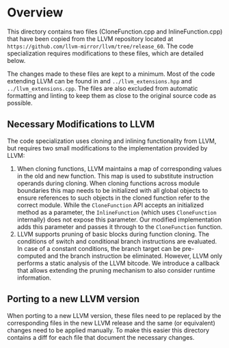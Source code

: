 # Overview
This directory contains two files (CloneFunction.cpp and InlineFunction.cpp) that have been copied from the LLVM repository located at `https://github.com/llvm-mirror/llvm/tree/release_60`.
The code specialization requires modifications to these files, which are detailed below.

The changes made to these files are kept to a minimum. Most of the code extending LLVM can be found in and `../llvm_extensions.hpp` and `../llvm_extensions.cpp`.
The files are also excluded from automatic formatting and linting to keep them as close to the original source code as possible.

## Necessary Modifications to LLVM
The code specialization uses cloning and inlining functionality from LLVM, but requires two small modifications to the implementation provided by LLVM:

1. When cloning functions, LLVM maintains a map of corresponding values in the old and new function. This map is used to substitute instruction operands during cloning. When cloning functions across module boundaries this map needs to be initialized with all global objects to ensure references to such objects in the cloned function refer to the correct module. While the `CloneFunction` API accepts an initialized method as a parameter, the `InlineFunction` (which uses `CloneFunction` internally) does not expose this parameter. Our modified implementation adds this parameter and passes it through to the `CloneFunction` function.
2. LLVM supports pruning of basic blocks during function cloning. The conditions of switch and conditional branch instructions are evaluated. In case of a constant conditions, the branch target can be pre-computed and the branch instruction be eliminated. However, LLVM only performs a static analysis of the LLVM bitcode. We introduce a callback that allows extending the pruning mechanism to also consider runtime information.

## Porting to a new LLVM version

When porting to a new LLVM version, these files need to pe replaced by the corresponding files in the new LLVM release and the same (or equivalent) changes need to be applied manually. To make this easier this directory contains a diff for each file that document the necessary changes.
